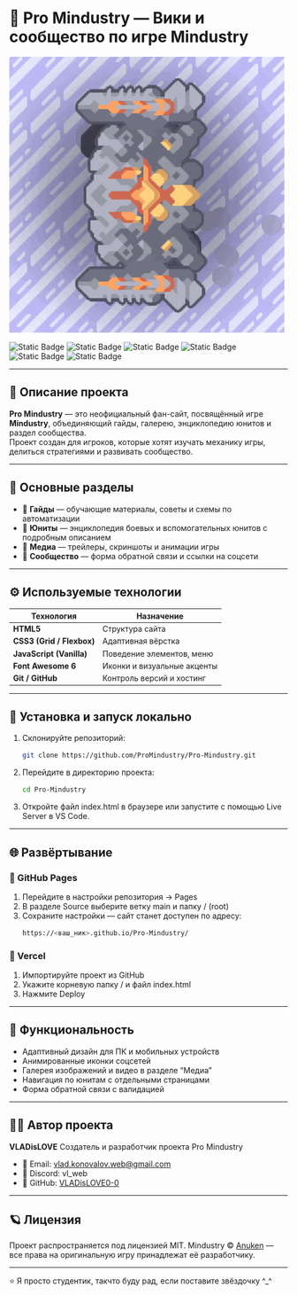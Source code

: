 # 🌌 Pro Mindustry — Вики и сообщество по игре Mindustry

![Mindustry Banner](images/mindustry-reign.gif)

![Static Badge](https://img.shields.io/badge/HTML-5-orange?logo=html5&logoColor=white)
![Static Badge](https://img.shields.io/badge/CSS-3-blue?logo=css3&logoColor=white)
![Static Badge](https://img.shields.io/badge/JavaScript-Vanilla-yellow?logo=javascript&logoColor=black)
![Static Badge](https://img.shields.io/badge/License-MIT-green)
![Static Badge](https://img.shields.io/badge/Status-Active-success)
![Static Badge](https://img.shields.io/badge/Mindustry-Fan--Project-blueviolet)

---

## 🧭 Описание проекта

**Pro Mindustry** — это неофициальный фан-сайт, посвящённый игре **Mindustry**, объединяющий гайды, галерею, энциклопедию юнитов и раздел сообщества.  
Проект создан для игроков, которые хотят изучать механику игры, делиться стратегиями и развивать сообщество.

---

## 🚀 Основные разделы

- 📘 **Гайды** — обучающие материалы, советы и схемы по автоматизации  
- 🤖 **Юниты** — энциклопедия боевых и вспомогательных юнитов с подробным описанием  
- 🎥 **Медиа** — трейлеры, скриншоты и анимации игры  
- 💬 **Сообщество** — форма обратной связи и ссылки на соцсети  

---

## ⚙️ Используемые технологии

| Технология | Назначение |
|-------------|------------|
| **HTML5** | Структура сайта |
| **CSS3 (Grid / Flexbox)** | Адаптивная вёрстка |
| **JavaScript (Vanilla)** | Поведение элементов, меню |
| **Font Awesome 6** | Иконки и визуальные акценты |
| **Git / GitHub** | Контроль версий и хостинг |

---

## 🧠 Установка и запуск локально

1. Склонируйте репозиторий:
   ```bash
   git clone https://github.com/ProMindustry/Pro-Mindustry.git
   ``` 
2. Перейдите в директорию проекта:
    ```bash
    cd Pro-Mindustry
    ```
3. Откройте файл index.html в браузере или запустите с помощью Live Server в VS Code.

---

## 🌐 Развёртывание

### 🔹 GitHub Pages

1. Перейдите в настройки репозитория → Pages
2. В разделе Source выберите ветку main и папку / (root)
3. Сохраните настройки — сайт станет доступен по адресу:
    ```bash
    https://<ваш_ник>.github.io/Pro-Mindustry/
    ```

### 🔹 Vercel

1. Импортируйте проект из GitHub
2. Укажите корневую папку / и файл index.html
3. Нажмите Deploy

---

## 🧩 Функциональность

- Адаптивный дизайн для ПК и мобильных устройств
- Анимированные иконки соцсетей
- Галерея изображений и видео в разделе “Медиа”
- Навигация по юнитам с отдельными страницами
- Форма обратной связи с валидацией

---

## 👨‍💻 Автор проекта

**VLADisLOVE**
Создатель и разработчик проекта Pro Mindustry

- 📧 Email: vlad.konovalov.web@gmail.com
- 💬 Discord: vl_web
- 🧰 GitHub: [VLADisLOVE0-0](https://github.com/VLADisLOVE0-0)

---

## 🪐 Лицензия

Проект распространяется под лицензией MIT.
Mindustry © [Anuken](https://github.com/Anuken) — все права на оригинальную игру принадлежат её разработчику.

---

⭐ Я просто студентик, такчто буду рад, если поставите звёздочку ^_^